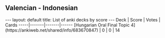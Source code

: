 <h2>Valencian  -  Indonesian</h2>
---
layout: default
title: List of anki decks by score
---
Deck | Score | Votes | Cards
-----|-------|-------|------
[Hungarian Oral Final Topic 4](https://ankiweb.net/shared/info/683670847) | 0 | 0 | 14
